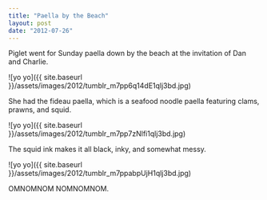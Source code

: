 ```yaml
---
title: "Paella by the Beach"
layout: post
date: "2012-07-26"
---
```


Piglet went for Sunday paella down by the beach at the invitation of Dan and Charlie.

![yo yo]({{ site.baseurl }}/assets/images/2012/tumblr_m7pp6q14dE1qlj3bd.jpg)

She had the fideau paella, which is a seafood noodle paella featuring clams, prawns, and squid.

![yo yo]({{ site.baseurl }}/assets/images/2012/tumblr_m7pp7zNlfi1qlj3bd.jpg)

The squid ink makes it all black, inky, and somewhat messy.

![yo yo]({{ site.baseurl }}/assets/images/2012/tumblr_m7ppabpUjH1qlj3bd.jpg)

OMNOMNOM NOMNOMNOM.
